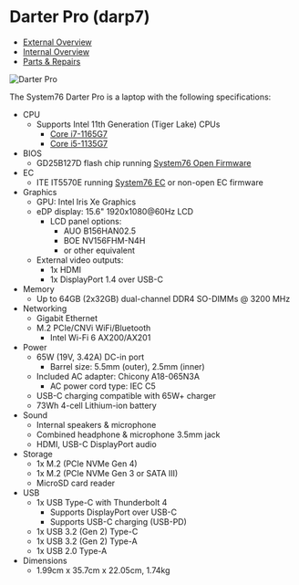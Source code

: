 # Darter Pro (darp7)

- [External Overview](./external-overview.md)
- [Internal Overview](./internal-overview.md)
- [Parts & Repairs](./repairs.md)

![Darter Pro](./img/darp7.webp)

The System76 Darter Pro is a laptop with the following specifications:

- CPU
    - Supports Intel 11th Generation (Tiger Lake) CPUs
        - [Core i7-1165G7](https://ark.intel.com/content/www/us/en/ark/products/208921/intel-core-i7-1165g7-processor-12m-cache-up-to-4-70-ghz-with-ipu.html)
        - [Core i5-1135G7](https://ark.intel.com/content/www/us/en/ark/products/208922/intel-core-i5-1135g7-processor-8m-cache-up-to-4-20-ghz-with-ipu.html)
- BIOS
    - GD25B127D flash chip running [System76 Open Firmware](https://github.com/system76/firmware-open)
- EC
    - ITE IT5570E running [System76 EC](https://github.com/system76/ec) or non-open EC firmware
- Graphics
    - GPU: Intel Iris Xe Graphics
    - eDP display: 15.6" 1920x1080@60Hz LCD
        - LCD panel options:
            - AUO B156HAN02.5
            - BOE NV156FHM-N4H
            - or other equivalent
    - External video outputs:
        - 1x HDMI
        - 1x DisplayPort 1.4 over USB-C
- Memory
    - Up to 64GB (2x32GB) dual-channel DDR4 SO-DIMMs @ 3200 MHz
- Networking
    - Gigabit Ethernet
    - M.2 PCIe/CNVi WiFi/Bluetooth
        - Intel Wi-Fi 6 AX200/AX201
- Power
    - 65W (19V, 3.42A) DC-in port
        - Barrel size: 5.5mm (outer), 2.5mm (inner)
    - Included AC adapter: Chicony A18-065N3A
        - AC power cord type: IEC C5
    - USB-C charging compatible with 65W+ charger
    - 73Wh 4-cell Lithium-ion battery
- Sound
    - Internal speakers & microphone
    - Combined headphone & microphone 3.5mm jack
    - HDMI, USB-C DisplayPort audio
- Storage
    - 1x M.2 (PCIe NVMe Gen 4)
    - 1x M.2 (PCIe NVMe Gen 3 or SATA III)
    - MicroSD card reader
- USB
    - 1x USB Type-C with Thunderbolt 4
        - Supports DisplayPort over USB-C
        - Supports USB-C charging (USB-PD)
    - 1x USB 3.2 (Gen 2) Type-C
    - 1x USB 3.2 (Gen 2) Type-A
    - 1x USB 2.0 Type-A
- Dimensions
    - 1.99cm x 35.7cm x 22.05cm, 1.74kg
